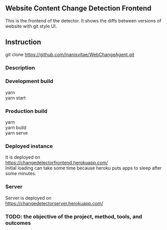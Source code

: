 ## Website Content Change Detection Frontend
This is the frontend of the detector. It shows the diffs between versions of website with git style UI.

## Instruction
git clone https://github.com/inanisvitae/WebChangeAgent.git <br />

### Description


### Development build
yarn <br />
yarn start <br />
### Production build
yarn <br />
yarn build <br />
yarn serve <br />

### Deployed instance
It is deployed on <br />
https://changedetectorfrontend.herokuapp.com/ <br />
Initial loading can take some time because heroku puts apps to sleep after some minutes.

### Server
Server is deployed on <br />
https://changedetectorserver.herokuapp.com/


### TODO: the objective of the project, method, tools, and outcomes